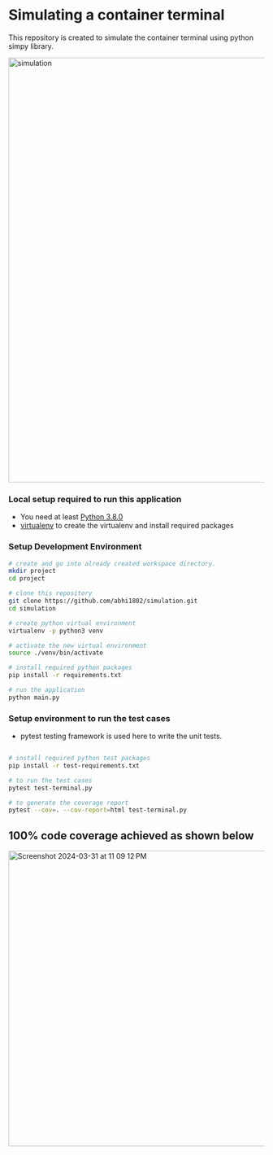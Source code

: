 # Simulating a container terminal

This repository is created to simulate the container terminal using python simpy library.

<img width="835" alt="simulation" src="https://github.com/abhi1802/simulation/assets/12717362/229bc005-d74b-4c07-a368-eb5635ffffbe">

### Local setup required to run this application
- You need at least [Python 3.8.0](https://www.python.org/downloads/)
- [virtualenv](https://virtualenv.pypa.io/en/latest/installation.html) to create the virtualenv and install required packages

### Setup Development Environment

```bash
# create and go into already created workspace directory.
mkdir project
cd project

# clone this repository
git clone https://github.com/abhi1802/simulation.git
cd simulation

# create python virtual environment
virtualenv -p python3 venv

# activate the new virtual environment
source ./venv/bin/activate

# install required python packages
pip install -r requirements.txt

# run the application
python main.py

```

### Setup environment to run the test cases
- pytest testing framework is used here to write the unit tests.

```bash

# install required python test packages
pip install -r test-requirements.txt

# to run the test cases
pytest test-terminal.py

# to generate the coverage report
pytest --cov=. --cov-report=html test-terminal.py

```
## 100% code coverage achieved as shown below
<img width="581" alt="Screenshot 2024-03-31 at 11 09 12 PM" src="https://github.com/abhi1802/simulation/assets/12717362/80dd1965-9933-427b-bda0-ccb91ac6971f">

